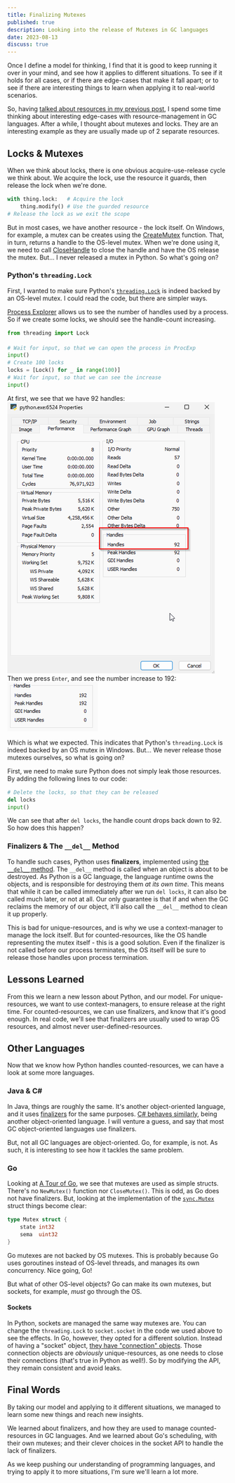 ```yaml
---
title: Finalizing Mutexes
published: true
description: Looking into the release of Mutexes in GC languages
date: 2023-08-13
discuss: true
---
```



Once I define a model for thinking, I find that it is good to keep running it over in your mind, and see how it applies to different situations.
To see if it holds for all cases, or if there are edge-cases that make it fall apart; or to see if there are interesting things to learn when applying it to real-world scenarios.

So, having [talked about resources in my previous post][previous post], I spend some time thinking about interesting edge-cases with resource-management in GC languages.
After a while, I thought about mutexes and locks.
They are an interesting example as they are usually made up of 2 separate resources.

## Locks & Mutexes

When we think about locks, there is one obvious acquire-use-release cycle we think about.
We acquire the lock, use the resource it guards, then release the lock when we're done.

```python
with thing.lock:   # Acquire the lock
	thing.modify() # Use the guarded resource
# Release the lock as we exit the scope
```

But in most cases, we have another resource - the lock itself.
On Windows, for example, a mutex can be creates using the [CreateMutex](https://learn.microsoft.com/en-us/windows/win32/api/synchapi/nf-synchapi-createmutexa) function.
That, in turn, returns a handle to the OS-level mutex.
When we're done using it, we need to call [CloseHandle](https://learn.microsoft.com/en-us/windows/win32/api/handleapi/nf-handleapi-closehandle) to close the handle and have the OS release the mutex.
But... I never released a mutex in Python.
So what's going on?

### Python's `threading.Lock`

First, I wanted to make sure Python's [`threading.Lock`](https://docs.python.org/3/library/threading.html?highlight=threading%20lock#threading.Lock) is indeed backed by an OS-level mutex.
I could read the code, but there are simpler ways.

[Process Explorer](https://learn.microsoft.com/en-us/sysinternals/downloads/process-explorer) allows us to see the number of handles used by a process.
So if we create some locks, we should see the handle-count increasing.

```python
from threading import Lock

# Wait for input, so that we can open the process in ProcExp
input()
# Create 100 locks
locks = [Lock() for _ in range(100)]
# Wait for input, so that we can see the increase
input()
```

At first, we see that we have 92 handles:
![The Properties dialog in Process Explorer, showing the Performance tab, with a count of 92 handles.](handles-before.png)
Then we press `Enter`, and see the number increase to 192:
![The same dialog, showing a count of 192 handles.](handles-after.png)

Which is what we expected.
This indicates that Python's `threading.Lock` is indeed backed by an OS mutex in Windows.
But... We never release those mutexes ourselves, so what is going on?

First, we need to make sure Python does not simply leak those resources.
By adding the following lines to our code:
```python
# Delete the locks, so that they can be released  
del locks  
input()
```
We can see that after `del locks`, the handle count drops back down to 92.
So how does this happen?

### Finalizers & The `__del__` Method

To handle such cases, Python uses **finalizers**, implemented using [the `__del__` method](https://docs.python.org/3/reference/datamodel.html?highlight=__del__#object.__del__).
The `__del__` method is called when an object is about to be destroyed.
As Python is a GC language, the language runtime owns the objects, and is responsible for destroying them _at its own time_.
This means that while it can be called immediately after we run `del locks`, it can also be called much later, or not at all.
Our only guarantee is that if and when the GC reclaims the memory of our object, it'll also call the `__del__` method to clean it up properly.

This is bad for unique-resources, and is why we use a context-manager to manage the lock itself.
But for counted-resources, like the OS handle representing the mutex itself - this is a good solution.
Even if the finalizer is not called before our process terminates, the OS itself will be sure to release those handles upon process termination.

## Lessons Learned

From this we learn a new lesson about Python, and our model.
For unique-resources, we want to use context-managers, to ensure release at the right time.
For counted-resources, we can use finalizers, and know that it's good enough.
In real code, we'll see that finalizers are usually used to wrap OS resources, and almost never user-defined-resources.

## Other Languages

Now that we know how Python handles counted-resources, we can have a look at some more languages.

### Java & C\#

In Java, things are roughly the same.
It's another object-oriented language, and it uses [finalizers](https://docs.oracle.com/javase/specs/jls/se20/html/jls-12.html#jls-12.6 "Java finalizers") for the same purposes.
[C# behaves similarly](https://learn.microsoft.com/en-us/dotnet/csharp/programming-guide/classes-and-structs/finalizers "C# finalizers"), being another object-oriented language.
I will venture a guess, and say that most GC object-oriented languages use finalizers.

But, not all GC languages are object-oriented.
Go, for example, is not.
As such, it is interesting to see how it tackles the same problem.

### Go

Looking at [A Tour of Go](https://go.dev/tour/concurrency/9), we see that mutexes are used as simple structs.
There's no `NewMutex()` function nor `CloseMutex()`.
This is odd, as Go does not have finalizers.
But, looking at the implementation of the [`sync.Mutex`](https://cs.opensource.google/go/go/+/refs/tags/go1.21.0:src/sync/mutex.go;l=34) struct things become clear:
```go
type Mutex struct {
	state int32
	sema  uint32
}
```
Go mutexes are not backed by OS mutexes. 
This is probably because Go uses goroutines instead of OS-level threads, and manages its own concurrency.
Nice going, Go!

But what of other OS-level objects?
Go can make its own mutexes, but sockets, for example, _must_ go through the OS.

#### Sockets

In Python, sockets are managed the same way mutexes are.
You can change the `threading.Lock` to `socket.socket` in the code we used above to see the effects.
In Go, however, they opted for a different solution.
Instead of having a "socket" object, [they have "connection" objects](https://pkg.go.dev/net#DialTCP "Go's connection objects").
Those connection objects are _obviously_ unique-resources, as one needs to close their connections (that's true in Python as well!).
So by modifying the API, they remain consistent and avoid leaks.


## Final Words

By taking our model and applying to it different situations, we managed to learn some new things and reach new insights.

We learned about finalizers, and how they are used to manage counted-resources in GC languages.
And we learned about Go's scheduling, with their own mutexes; and their clever choices in the socket API to handle the lack of finalizers.

As we keep pushing our understanding of programming languages, and trying to apply it to more situations, I'm sure we'll learn a lot more.

[previous post]: ../resource-management-01